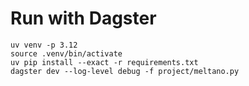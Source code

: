 # Run with Dagster

```shell
uv venv -p 3.12
source .venv/bin/activate
uv pip install --exact -r requirements.txt
dagster dev --log-level debug -f project/meltano.py
```
